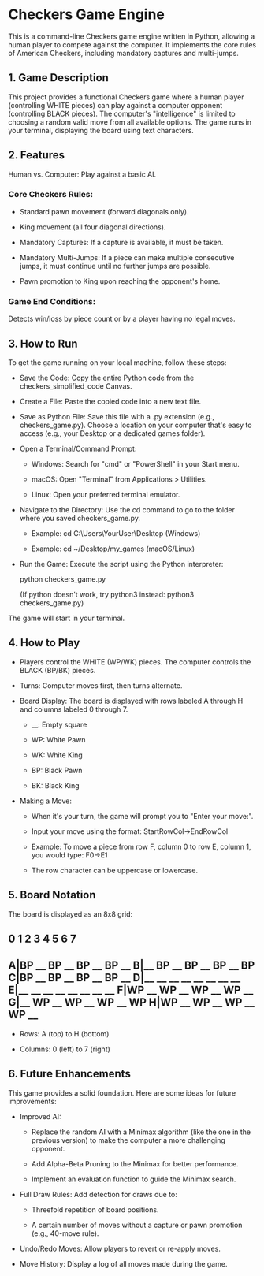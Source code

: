 # Checkers Game Engine

This is a command-line Checkers game engine written in Python, allowing a human player to compete against the computer. It implements the core rules of American Checkers, including mandatory captures and multi-jumps.


## 1. Game Description

This project provides a functional Checkers game where a human player (controlling WHITE pieces) can play against a computer opponent (controlling BLACK pieces). The computer's "intelligence" is limited to choosing a random valid move from all available options. The game runs in your terminal, displaying the board using text characters.

## 2. Features

Human vs. Computer: Play against a basic AI.

### Core Checkers Rules:

* Standard pawn movement (forward diagonals only).

* King movement (all four diagonal directions).

* Mandatory Captures: If a capture is available, it must be taken.

* Mandatory Multi-Jumps: If a piece can make multiple consecutive jumps, it must continue until no further jumps are possible.

* Pawn promotion to King upon reaching the opponent's home.

### Game End Conditions: 
Detects win/loss by piece count or by a player having no legal moves.

## 3. How to Run
To get the game running on your local machine, follow these steps:

* Save the Code: Copy the entire Python code from the checkers_simplified_code Canvas.

* Create a File: Paste the copied code into a new text file.

* Save as Python File: Save this file with a .py extension (e.g., checkers_game.py). Choose a location on your computer that's easy to access (e.g., your Desktop or a dedicated games folder).

* Open a Terminal/Command Prompt:

    * Windows: Search for "cmd" or "PowerShell" in your Start menu.

    * macOS: Open "Terminal" from Applications > Utilities.

    * Linux: Open your preferred terminal emulator.

* Navigate to the Directory: Use the cd command to go to the folder where you saved checkers_game.py.

    * Example: cd C:\Users\YourUser\Desktop (Windows)

    * Example: cd ~/Desktop/my_games (macOS/Linux)

* Run the Game: Execute the script using the Python interpreter:

    python checkers_game.py

    (If python doesn't work, try python3 instead: python3 checkers_game.py)

The game will start in your terminal.

## 4. How to Play
* Players control the WHITE (WP/WK) pieces. The computer controls the BLACK (BP/BK) pieces.

* Turns: Computer moves first, then turns alternate.

* Board Display: The board is displayed with rows labeled A through H and columns labeled 0 through 7.

    * __: Empty square

    * WP: White Pawn

    * WK: White King

    * BP: Black Pawn

    * BK: Black King

* Making a Move:

    * When it's your turn, the game will prompt you to "Enter your move:".

    * Input your move using the format: StartRowCol->EndRowCol

    * Example: To move a piece from row F, column 0 to row E, column 1, you would type: F0->E1

    * The row character can be uppercase or lowercase.

## 5. Board Notation
The board is displayed as an 8x8 grid:

   0  1  2  3  4  5  6  7
  -----------------------
A|BP __ BP __ BP __ BP __
B|__ BP __ BP __ BP __ BP
C|BP __ BP __ BP __ BP __
D|__ __ __ __ __ __ __ __
E|__ __ __ __ __ __ __ __
F|WP __ WP __ WP __ WP __
G|__ WP __ WP __ WP __ WP
H|WP __ WP __ WP __ WP __
  -----------------------

* Rows: A (top) to H (bottom)

* Columns: 0 (left) to 7 (right)

## 6. Future Enhancements
This game provides a solid foundation. Here are some ideas for future improvements:

* Improved AI:

    * Replace the random AI with a Minimax algorithm (like the one in the previous version) to make the computer a more challenging opponent.

    * Add Alpha-Beta Pruning to the Minimax for better performance.

    * Implement an evaluation function to guide the Minimax search.

* Full Draw Rules: Add detection for draws due to:

    * Threefold repetition of board positions.

    * A certain number of moves without a capture or pawn promotion (e.g., 40-move rule).

* Undo/Redo Moves: Allow players to revert or re-apply moves.

* Move History: Display a log of all moves made during the game.
